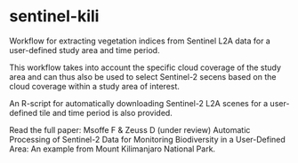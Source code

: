 # sentinel-kili
Workflow for extracting vegetation indices from Sentinel L2A data for a user-defined study area and time period.

This workflow takes into account the specific cloud coverage of the study area and can thus also be used to select Sentinel-2 secens based on the cloud coverage within a study area of interest.

An R-script for automatically downloading Sentinel-2 L2A scenes for a user-defined tile and time period is also provided. 

Read the full paper:
Msoffe F & Zeuss D (under review) Automatic Processing of Sentinel-2 Data for Monitoring Biodiversity in a
User-Defined Area: An example from Mount Kilimanjaro National Park.


